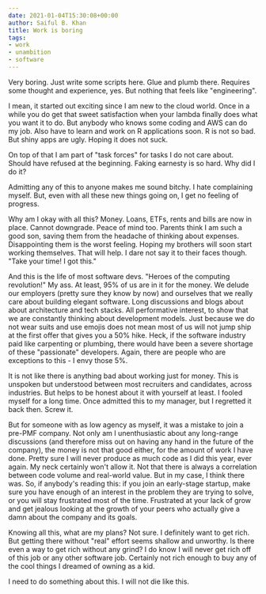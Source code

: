 ```yaml
---
date: 2021-01-04T15:30:08+00:00
author: Saiful B. Khan
title: Work is boring
tags:
- work
- unambition
- software
---
```


Very boring. Just write some scripts here. Glue and plumb there. Requires some thought and experience, yes. But nothing that feels like "engineering".

I mean, it started out exciting since I am new to the cloud world. Once in a while you do get that sweet satisfaction when your lambda finally does what you want it to do. But anybody who knows some coding and AWS can do my job. Also have to learn and work on R applications soon. R is not so bad. But shiny apps are ugly. Hoping it does not suck.

On top of that I am part of "task forces" for tasks I do not care about. Should have refused at the beginning. Faking earnesty is so hard. Why did I do it?

Admitting any of this to anyone makes me sound bitchy. I hate complaining myself. But, even with all these new things going on, I get no feeling of progress.

Why am I okay with all this? Money. Loans, ETFs, rents and bills are now in place. Cannot downgrade. Peace of mind too. Parents think I am such a good son, saving them from the headache of thinking about expenses. Disappointing them is the worst feeling. Hoping my brothers will soon start working themselves. That will help. I dare not say it to their faces though. "Take your time! I got this."

And this is the life of most software devs. "Heroes of the computing revolution!" My ass. At least, 95% of us are in it for the money. We delude our employers (pretty sure they know by now) and ourselves that we really care about building elegant software. Long discussions and blogs about about architecture and tech stacks. All performative interest, to show that we are constantly thinking about development models. Just because we do not wear suits and use emojis does not mean most of us will not jump ship at the first offer that gives you a 50% hike. Heck, if the software industry paid like carpenting or plumbing, there would have been a severe shortage of these "passionate" developers. Again, there are people who are exceptions to this - I envy those 5%.

It is not like there is anything bad about working just for money. This is unspoken but understood between most recruiters and candidates, across industries. But helps to be honest about it with yourself at least. I fooled myself for a long time. Once admitted this to my manager, but I regretted it back then. Screw it.

But for someone with as low agency as myself, it was a mistake to join a pre-PMF company. Not only am I unenthusiastic about any long-range discussions (and therefore miss out on having any hand in the future of the company), the money is not that good either, for the amount of work I have done. Pretty sure I will never produce as much code as I did this year, ever again. My neck certainly won't allow it. Not that there is always a correlation between code volume and real-world value. But in my case, I think there was. So, if anybody's reading this: if you join an early-stage startup, make sure you have enough of an interest in the problem they are trying to solve, or you will stay frustrated most of the time. Frustrated at your lack of grow and get jealous looking at the growth of your peers who actually give a damn about the company and its goals.

Knowing all this, what are my plans? Not sure. I definitely want to get rich. But getting there without "real" effort seems shallow and unworthy. Is there even a way to get rich without any grind? I do know I will never get rich off of this job or any other software job. Certainly not rich enough to buy any of the cool things I dreamed of owning as a kid.

I need to do something about this. I will not die like this.

